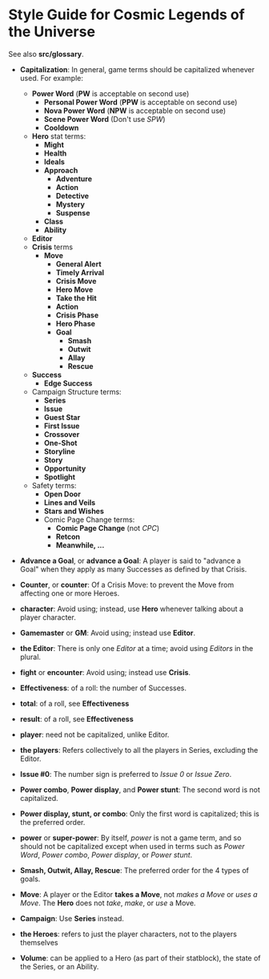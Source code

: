 # Style Guide for Cosmic Legends of the Universe

See also **src/glossary**.

- **Capitalization**: In general, game terms should be capitalized whenever used. For example:
  - **Power Word** (**PW** is acceptable on second use)
    - **Personal Power Word** (**PPW** is acceptable on second use)
    - **Nova Power Word** (**NPW** is acceptable on second use)
    - **Scene Power Word** (Don't use *SPW*)
    - **Cooldown**
  - **Hero** stat terms:
    - **Might**
    - **Health**
    - **Ideals**
    - **Approach**
      - **Adventure**
      - **Action**
      - **Detective**
      - **Mystery**
      - **Suspense**
    - **Class**
    - **Ability**
  - **Editor**
  - **Crisis** terms
    - **Move**
      - **General Alert**
      - **Timely Arrival**
      - **Crisis Move**
      - **Hero Move**
      - **Take the Hit**
      - **Action**
      - **Crisis Phase**
      - **Hero Phase**
      - **Goal**
        - **Smash**
        - **Outwit**
        - **Allay**
        - **Rescue**
  - **Success**
    - **Edge Success**
  - Campaign Structure terms:
    - **Series**
    - **Issue**
    - **Guest Star**
    - **First Issue**
    - **Crossover**
    - **One-Shot**
    - **Storyline**
    - **Story**
    - **Opportunity**
    - **Spotlight**
  - Safety terms:
    - **Open Door**
    - **Lines and Veils**
    - **Stars and Wishes**
    - Comic Page Change terms:
      - **Comic Page Change** (not *CPC*)
      - **Retcon**
      - **Meanwhile, ...**

- **Advance a Goal**, or **advance a Goal**: A player is said to "advance a Goal" when they apply as many Successes as defined by that Crisis.
- **Counter**, or **counter**: Of a Crisis Move: to prevent the Move from affecting one or more Heroes.
- **character**: Avoid using; instead, use **Hero** whenever talking about a player character.
- **Gamemaster** or **GM**: Avoid using; instead use **Editor**.
- **the Editor**: There is only one *Editor* at a time; avoid using *Editors* in the plural.
- **fight** or **encounter**: Avoid using; instead use **Crisis**.
- **Effectiveness**: of a roll: the number of Successes.
- **total**: of a roll, see **Effectiveness**
- **result**: of a roll, see **Effectiveness**
- **player**: need not be capitalized, unlike Editor.
- **the players**: Refers collectively to all the players in Series, excluding the Editor.
- **Issue #0**: The number sign is preferred to *Issue 0* or *Issue Zero*.
- **Power combo**, **Power display**, and **Power stunt**: The second word is not capitalized.
- **Power display, stunt, or combo**: Only the first word is capitalized; this is the preferred order.
- **power** or **super-power**: By itself, *power* is not a game term, and so should not be capitalized except when used in terms such as *Power Word*, *Power combo*, *Power display*, or *Power stunt*.
- **Smash, Outwit, Allay, Rescue**: The preferred order for the 4 types of goals.
- **Move**: A player or the Editor **takes a Move**, not *makes a Move* or *uses a Move*. The __Hero__ does not *take*, *make*, or *use* a Move.
- **Campaign**: Use **Series** instead.
- **the Heroes**: refers to just the player characters, not to the players themselves
- **Volume**: can be applied to a Hero (as part of their statblock), the state of the Series, or an Ability.
